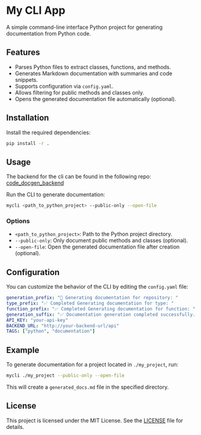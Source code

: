 # My CLI App

A simple command-line interface Python project for generating documentation from Python code.

## Features

- Parses Python files to extract classes, functions, and methods.
- Generates Markdown documentation with summaries and code snippets.
- Supports configuration via `config.yaml`.
- Allows filtering for public methods and classes only.
- Opens the generated documentation file automatically (optional).

## Installation

Install the required dependencies:

```bash
pip install -r .
```

## Usage

The backend for the cli can be found in the following repo: [code_docgen_backend](https://github.com/RadwanAlfakseh/code_docgen)

Run the CLI to generate documentation:

```bash
mycli <path_to_python_project> --public-only --open-file
```

### Options

- `<path_to_python_project>`: Path to the Python project directory.
- `--public-only`: Only document public methods and classes (optional).
- `--open-file`: Open the generated documentation file after creation (optional).

## Configuration

You can customize the behavior of the CLI by editing the `config.yaml` file:

```yaml
generation_prefix: "🚀 Generating documentation for repository: "
type_prefix: "✅ Completed Generating documentation for type: "
function_prefix: "✅ Completed Generating documentation for function: "
generation_suffix: "✅ Documentation generation completed successfully."
API_KEY: "your-api-key"
BACKEND_URL: "http://your-backend-url/api"
TAGS: ["python", "documentation"]
```

## Example

To generate documentation for a project located in `./my_project`, run:

```bash
mycli ./my_project --public-only --open-file
```

This will create a `generated_docs.md` file in the specified directory.

## License

This project is licensed under the MIT License. See the [LICENSE](LICENSE) file for details.

